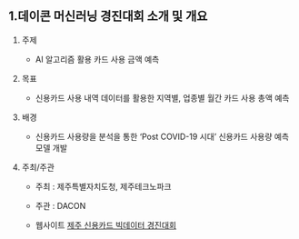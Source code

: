 ## 1.데이콘 머신러닝 경진대회 소개 및 개요
1. 주제

    - AI 알고리즘 활용 카드 사용 금액 예측

2. 목표

    - 신용카드 사용 내역 데이터를 활용한 지역별, 업종별 월간 카드 사용 총액 예측

3. 배경

    - 신용카드 사용량을 분석을 통한  ‘Post COVID-19 시대’ 신용카드 사용량 예측 모델 개발

4. 주최/주관

    - 주최 : 제주특별자치도청, 제주테크노파크

    - 주관 : DACON
    - 웹사이트 [제주 신용카드 빅데이터 경진대회](https://dacon.io/competitions/official/235615/overview/)
